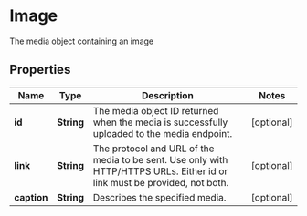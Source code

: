 

# Image

The media object containing an image

## Properties

Name | Type | Description | Notes
------------ | ------------- | ------------- | -------------
**id** | **String** | The media object ID returned when the media is successfully uploaded to the media endpoint. |  [optional]
**link** | **String** | The protocol and URL of the media to be sent. Use only with HTTP/HTTPS URLs. Either id or link must be provided, not both. |  [optional]
**caption** | **String** | Describes the specified media. |  [optional]



